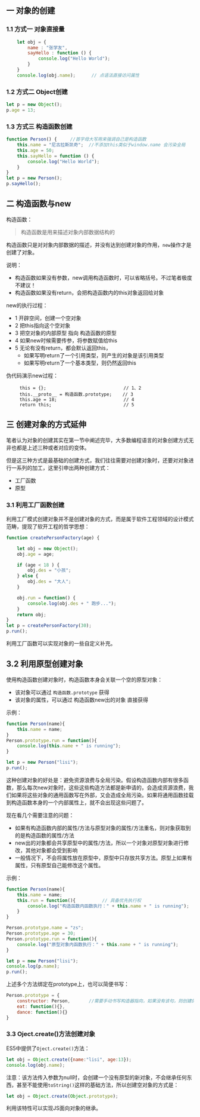 ## 一 对象的创建

### 1.1 方式一 对象直接量
```js
    let obj = {
        name : "张学友",
        sayHello : function () {
            console.log("Hello World");
        }
    }
    console.log(obj.name);      // 点语法直接访问属性
```

### 1.2 方式二 Object创建

```js
let p = new Object();
p.age = 13;
```

### 1.3 方式三 构造函数创建
```js
function Person() {     //首字母大写用来强调自己是构造函数
    this.name = "尼古拉斯凯奇";  //不添加this类似于window.name 会污染全局
    this.age = 50;      
    this.sayHello = function () {
        console.log("Hello World");
    }
}
let p = new Person();  
p.sayHello();
```

## 二 构造函数与new

构造函数：
> 构造函数是用来描述对象内部数据结构的

构造函数只是对对象内部数据的描述，并没有达到创建对象的作用，`new`操作才是创建了对象。   

说明：
- 构造函数如果没有参数，new调用构造函数时，可以省略括号。不过笔者极度不建议！
- 构造函数如果没有return，会把构造函数内的this对象返回给对象

new的执行过程：
- 1 开辟空间，创建一个空对象
- 2 把this指向这个空对象
- 3 把空对象的内部原型 指向 构造函数的原型
- 4 如果new时候需要传参，将参数赋值给this
- 5 无论有没有return，都会默认返回this，
  - 如果写明return了一个引用类型，则产生的对象是该引用类型
  - 如果写明return了一个基本类型，则仍然返回this

伪代码演示new过程：
```
     this = {};		                        // 1、2
     this.__proto__ = 构造函数.prototype;	 // 3
     this.age = 18;			                // 4 
     return this;			                // 5
```

## 三 创建对象的方式延伸

笔者认为对象的创建其实在第一节中阐述完毕，大多数编程语言的对象创建方式无非也都是上述三种或者对应的变体。  

但是这三种方式是最基础的创建方式，我们往往需要对创建对象时，还要对对象进行一系列的加工，这里引申出两种创建方式：
- 工厂函数
- 原型

### 3.1 利用工厂函数创建

利用工厂模式创建对象并不是创建对象的方式，而是属于软件工程领域的设计模式范畴，提现了软开工程的哲学思想：

```js
function createPersonFactory(age) {

    let obj = new Object();
    obj.age = age;

    if (age < 18 ) {
        obj.des = "小孩";
    } else {
        obj.des = "大人";
    }

    obj.run = function() {
        console.log(obj.des + " 跑步...");
    }
    return obj;
}
let p = createPersonFactory(30);
p.run();
```

利用工厂函数可以实现对象的一些自定义补充。

## 3.2 利用原型创建对象

使用构造函数创建对象时，构造函数本身会关联一个空的原型对象：
- 该对象可以通过 `构造函数.prototype` 获得
- 该对象的属性，可以通过 构造函数new出的对象 直接获得

示例：
```js
function Person(name){
    this.name = name;
}
Person.prototype.run = function(){
    console.log(this.name + " is running");
}

let p = new Person("lisi");
p.run();
```

这种创建对象的好处是：避免资源浪费与全局污染。假设构造函数内部有很多函数，那么每次new对象时，这些这些构造方法都是新申请的，会造成资源浪费，我们如果将这些对象的通用函数写在外部，又会造成全局污染。如果将通用函数挂载到构造函数本身的一个内部属性上，就不会出现这些问题了。  

现在看几个需要注意的问题：
- 如果有构造函数内部的属性/方法与原型对象的属性/方法重名，则对象获取到的是构造函数的属性/方法
- new出的对象都会共享原型中的属性/方法，所以一个对象对原型对象进行修改，其他对象都会受到影响
- 一般情况下，不会将属性放在原型中，原型中只存放共享方法。原型上如果有属性，只有原型自己能修改这个属性。

示例：
```js
function Person(name){
    this.name = name;
    this.run = function(){          // 具备优先执行权
        console.log("构造函数内函数执行：" + this.name + " is running");
    }
}

Person.prototype.name = "zs";
Person.prototype.age = 30;
Person.prototype.run = function(){
    console.log("原型对象内函数执行：" + this.name + " is running");
}

let p = new Person("lisi");
console.log(p.name);
p.run();
```


上述多个方法绑定在prototype上，也可以简便书写：
```js
Person.prototype = {
    constructor: Person,       //需要手动书写构造器指向，如果没有该句，则创建的对象会少了constructor属性。
    eat: function(){},
    dance: function(){}
}
```

### 3.3 Oject.create()方法创建对象

ES5中提供了`Oject.create()`方法：
```js
let obj = Object.create({name:"lisi", age:13});
console.log(obj.name);
```

注意：该方法传入参数为null时，会创建一个没有原型的新对象，不会继承任何东西，甚至不能使用`toString()`这样的基础方法，所以创建空对象的方式是：
```js
let obj = Object.create(Object.prototype);
```

利用该特性可以实现JS面向对象的继承。  
